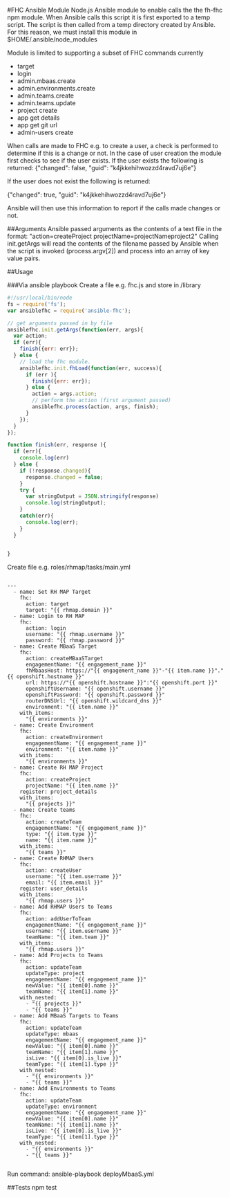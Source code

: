 #FHC Ansible Module
Node.js Ansible module to enable calls the the fh-fhc npm module.
When Ansible calls this script it is first exported to a temp script.  The script is then called from a temp directory created by Ansible.
For this reason, we must install this module in $HOME/.ansible/node_modules

Module is limited to supporting a subset of FHC commands currently
* target
* login
* admin.mbaas.create
* admin.environments.create
* admin.teams.create
* admin.teams.update
* project create
* app get details
* app get git url
* admin-users create

When calls are made to FHC e.g. to create a user, a check is performed to determine if this is a change or not.  In the case of user creation the module first checks to see if the user exists.  If the user exists the following is returned:
{"changed": false, "guid": "k4jkkehihwozzd4ravd7uj6e"}

If the user does not exist the following is returned:

{"changed": true, "guid": "k4jkkehihwozzd4ravd7uj6e"}

Ansible will then use this information to report if the calls made changes or not.

##Arguments
Ansible passed arguments as the contents of a text file in the format: "action=createProject projectName=projectNameproject2"
Calling init.getArgs will read the contents of the filename passed by Ansible when the script is invoked (process.argv[2]) and process into an array of key value pairs.

##Usage

###Via ansible playbook
Create a file e.g. fhc.js and store in /library

```js
#!/usr/local/bin/node
fs = require('fs');
var ansiblefhc = require('ansible-fhc');

// get arguments passed in by file
ansiblefhc.init.getArgs(function(err, args){
  var action;
  if (err){
    finish({err: err});
  } else {
    // load the fhc module.
    ansiblefhc.init.fhLoad(function(err, success){
      if (err ){
        finish({err: err});
      } else {
        action = args.action;
        // perform the action (first argument passed)
        ansiblefhc.process(action, args, finish);
      }
    });
  }
});

function finish(err, response ){
  if (err){
    console.log(err)
  } else {
    if (!response.changed){
      response.changed = false;
    }
    try {
      var stringOutput = JSON.stringify(response)
      console.log(stringOutput);
    }
    catch(err){
      console.log(err);
    }
  }

  
}

```

Create file e.g. roles/rhmap/tasks/main.yml

```

---
  - name: Set RH MAP Target
    fhc:
      action: target
      target: "{{ rhmap.domain }}"
  - name: Login to RH MAP
    fhc:
      action: login
      username: "{{ rhmap.username }}"
      password: "{{ rhmap.password }}"
  - name: Create MBaaS Target
    fhc:
      action: createMBaaSTarget
      engagementName: "{{ engagement_name }}"
      fhMbaasHost: https://"{{ engagement_name }}"-"{{ item.name }}"."{{ openshift.hostname }}"
      url: https://"{{ openshift.hostname }}":"{{ openshift.port }}"
      openshiftUsername: "{{ openshift.username }}"
      openshiftPassword: "{{ openshift.password }}"
      routerDNSUrl: "{{ openshift.wildcard_dns }}"
      environment: "{{ item.name }}"
    with_items: 
      "{{ environments }}"
  - name: Create Environment
    fhc:
      action: createEnvironment
      engagementName: "{{ engagement_name }}"
      environment: "{{ item.name }}"
    with_items: 
      "{{ environments }}"
  - name: Create RH MAP Project
    fhc:
      action: createProject
      projectName: "{{ item.name }}" 
    register: project_details
    with_items: 
      "{{ projects }}"
  - name: Create teams
    fhc:
      action: createTeam
      engagementName: "{{ engagement_name }}"
      type: "{{ item.type }}"
      name: "{{ item.name }}"
    with_items: 
      "{{ teams }}"
  - name: Create RHMAP Users
    fhc:
      action: createUser
      username: "{{ item.username }}"
      email: "{{ item.email }}" 
    register: user_details
    with_items: 
      "{{ rhmap.users }}"
  - name: Add RHMAP Users to Teams
    fhc:
      action: addUserToTeam
      engagementName: "{{ engagement_name }}"
      username: "{{ item.username }}"
      teamName: "{{ item.team }}" 
    with_items: 
      "{{ rhmap.users }}"
  - name: Add Projects to Teams
    fhc:
      action: updateTeam
      updateType: project
      engagementName: "{{ engagement_name }}"
      newValue: "{{ item[0].name }}"
      teamName: "{{ item[1].name }}" 
    with_nested:
      - "{{ projects }}"
      - "{{ teams }}"
  - name: Add MBaaS Targets to Teams
    fhc:
      action: updateTeam
      updateType: mbaas
      engagementName: "{{ engagement_name }}"
      newValue: "{{ item[0].name }}"
      teamName: "{{ item[1].name }}" 
      isLive: "{{ item[0].is_live }}"
      teamType: "{{ item[1].type }}"
    with_nested:
      - "{{ environments }}"
      - "{{ teams }}"
  - name: Add Environments to Teams
    fhc:
      action: updateTeam
      updateType: environment
      engagementName: "{{ engagement_name }}"
      newValue: "{{ item[0].name }}"
      teamName: "{{ item[1].name }}" 
      isLive: "{{ item[0].is_live }}"
      teamType: "{{ item[1].type }}"
    with_nested:
      - "{{ environments }}"
      - "{{ teams }}"


```

Run command: ansible-playbook  deployMbaaS.yml

##Tests
npm test
